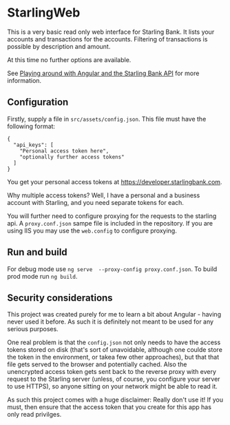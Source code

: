 # StarlingWeb

This is a very basic read only web interface for Starling Bank. It lists your accounts and transactions for the accounts. Filtering of transactions is possible by description and amount.

At this time no further options are available.

See [Playing around with Angular and the Starling Bank API](https://blog.msthomas.xyz/playing-around-with-angular-and-the-starling-bank-api/) for more information.

## Configuration

Firstly, supply a file in `src/assets/config.json`. This file must have the following format:

    {
      "api_keys": [
        "Personal access token here",
        "optionally further access tokens"
      ]
    }

You get your personal access tokens at <https://developer.starlingbank.com>.

Why multiple access tokens? Well, I have a personal and a business account with Starling, and you need separate tokens for each.

You will further need to configure proxying for the requests to the starling api. A `proxy.conf.json` sampe file is included in the repository. If you are using IIS you may use the `web.config` to configure proxying. 

## Run and build

For debug mode use `ng serve  --proxy-config proxy.conf.json`. To build prod mode run `ng build`.

## Security considerations

This project was created purely for me to learn a bit about Angular - having never used it before. As such it is definitely not meant to be used for any serious purposes.

One real problem is that the `config.json` not only needs to have the access tokens stored on disk (that's sort of unavoidable, although one coulde store the token in the environment, or takea few other approaches), but that that file gets served to the browser and potentially cached. Also the unencrypted access token gets sent back to the reverse proxy with every request to the Starling server (unless, of course, you configure your server to use HTTPS), so anyone sitting on your network might be able to read it.

As such this project comes with a huge disclaimer: Really don't use it! If you must, then ensure that the access token that you create for this app has only read privilges.